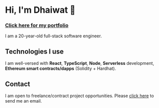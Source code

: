 # Hi, I'm Dhaiwat 👋

### <a href="https://dhaiwatpandya.com" target="_blank">Click here for my portfolio</a>

I am a 20-year-old full-stack software engineer.

## Technologies I use

I am well-versed with **React**, **TypeScript**, **Node**, **Serverless** development, **Ethereum smart contracts/dapps** (Solidity + Hardhat).

## Contact

I am open to freelance/contract project opportunities. Please <a href="mailto:dhaiwatpandya@gmail.com">click here</a> to send me an email.
